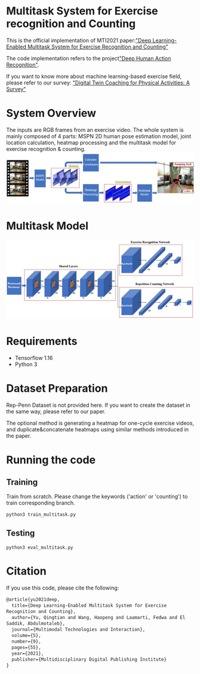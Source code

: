 # Multitask System for Exercise recognition and Counting
This is the official implementation of MTI2021 paper:["Deep Learning-Enabled Multitask System for Exercise Recognition and Counting"](https://www.mdpi.com/2414-4088/5/9/55)

The code implementation refers to the project["Deep Human Action Recognition"](https://github.com/dluvizon/deephar).

If you want to know more about machine learning-based exercise field, please refer to our survey: ["Digital Twin Coaching for Physical Activities: A Survey"](https://www.mdpi.com/1424-8220/20/20/5936)

# System Overview
The inputs are RGB frames from an exercise video. The whole system is mainly composed of 4 parts: MSPN 2D human pose estimation model, joint location calculation, heatmap processing and the multitask model for exercise recognition & counting.
![](/images/system.JPG)

# Multitask Model
![](/images/model.JPG)
# Requirements
- Tensorflow 1.16
- Python 3
# Dataset Preparation
Rep-Penn Dataset is not provided here. If you want to create the dataset in the same way, please refer to our paper.

The optional method is generating a heatmap for one-cycle exercise videos, and duplicate&concatenate heatmaps using similar methods introduced in the paper.
# Running the code
## Training
Train from scratch. Please change the keywords ('action' or 'counting') to train corresponding branch. 
```
python3 train_multitask.py
```

## Testing
```
python3 eval_multitask.py
```

# Citation
If you use this code, please cite the following:
```
@article{yu2021deep,
  title={Deep Learning-Enabled Multitask System for Exercise Recognition and Counting},
  author={Yu, Qingtian and Wang, Haopeng and Laamarti, Fedwa and El Saddik, Abdulmotaleb},
  journal={Multimodal Technologies and Interaction},
  volume={5},
  number={9},
  pages={55},
  year={2021},
  publisher={Multidisciplinary Digital Publishing Institute}
}
```

